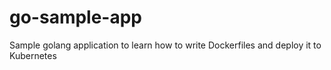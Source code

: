 # go-sample-app

Sample golang application to learn how to write Dockerfiles and deploy it to Kubernetes
